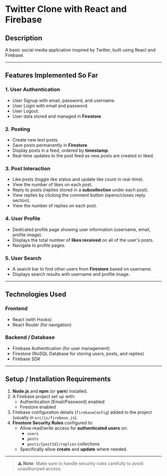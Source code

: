 #  Twitter Clone with React and Firebase

##  Description
A basic social media application inspired by Twitter, built using React and Firebase.

---

##  Features Implemented So Far

### 1. **User Authentication**
- User Signup with email, password, and username.
- User Login with email and password.
- User Logout.
- User data stored and managed in **Firestore**.

### 2. **Posting**
- Create new text posts.
- Save posts permanently in **Firestore**.
- Display posts in a feed, ordered by **timestamp**.
- Real-time updates to the post feed as new posts are created or liked.

### 3. **Post Interaction**
- Like posts (toggle like status and update like count in real-time).
- View the number of likes on each post.
- Reply to posts (replies stored in a **subcollection** under each post).
- View replies by clicking the comment button (opens/closes reply section).
- View the number of replies on each post.

### 4. **User Profile**
- Dedicated profile page showing user information (username, email, profile image).
- Displays the total number of **likes received** on all of the user's posts.
- Navigate to profile pages.

### 5. **User Search**
- A search bar to find other users from **Firestore** based on username.
- Displays search results with username and profile image.

---

##  Technologies Used

###  Frontend
- React (with Hooks)
- React Router (for navigation)

###  Backend / Database
- Firebase Authentication (for user management)
- Firestore (NoSQL Database for storing users, posts, and replies)
- Firebase SDK

---

##  Setup / Installation Requirements

1. **Node.js** and **npm** (or **yarn**) installed.
2. A Firebase project set up with:
   - Authentication (Email/Password) enabled
   - Firestore enabled
3. Firebase configuration details (`firebaseConfig`) added to the project (usually in `src/js/firebase.js`).
4. **Firestore Security Rules** configured to:
   - Allow read/write access for **authenticated users** on:
     - `users`
     - `posts`
     - `posts/{postId}/replies` collections
   - Specifically allow **create** and **update** where needed.

---

> ⚠️ **Note**: Make sure to handle security rules carefully to avoid unauthorized access.

